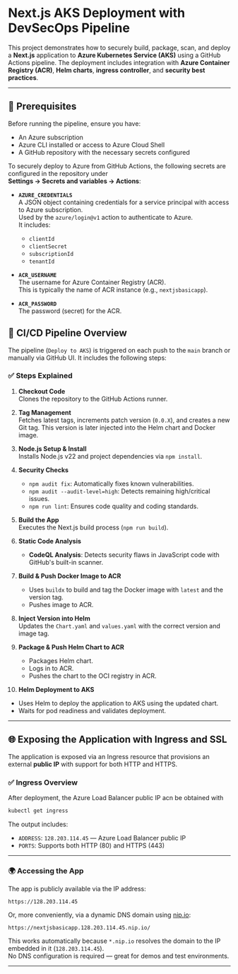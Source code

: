 # Next.js AKS Deployment with DevSecOps Pipeline

This project demonstrates how to securely build, package, scan, and deploy a **Next.js** application to **Azure Kubernetes Service (AKS)** using a GitHub Actions pipeline. The deployment includes integration with **Azure Container Registry (ACR)**, **Helm charts**, **ingress controller**, and **security best practices**.

---

## 📌 Prerequisites

Before running the pipeline, ensure you have:
- An Azure subscription
- Azure CLI installed or access to Azure Cloud Shell
- A GitHub repository with the necessary secrets configured

To securely deploy to Azure from GitHub Actions, the following secrets are configured in the repository under  
**Settings → Secrets and variables → Actions**:

- **`AZURE_CREDENTIALS`**  
  A JSON object containing credentials for a service principal with access to Azure subscription.  
  Used by the `azure/login@v1` action to authenticate to Azure.  
  It includes:
  - `clientId`
  - `clientSecret`
  - `subscriptionId`
  - `tenantId`

- **`ACR_USERNAME`**  
  The username for Azure Container Registry (ACR).  
  This is typically the name of ACR instance (e.g., `nextjsbasicapp`).

- **`ACR_PASSWORD`**  
  The password (secret) for the ACR.


## 🚀 CI/CD Pipeline Overview

The pipeline (`Deploy to AKS`) is triggered on each push to the `main` branch or manually via GitHub UI. It includes the following steps:

### ✅ Steps Explained

1. **Checkout Code**  
   Clones the repository to the GitHub Actions runner.

2. **Tag Management**  
   Fetches latest tags, increments patch version (`0.0.X`), and creates a new Git tag. This version is later injected into the Helm chart and Docker image.

3. **Node.js Setup & Install**  
   Installs Node.js v22 and project dependencies via `npm install`.

4. **Security Checks**  
   - `npm audit fix`: Automatically fixes known vulnerabilities.
   - `npm audit --audit-level=high`: Detects remaining high/critical issues.
   - `npm run lint`: Ensures code quality and coding standards.

5. **Build the App**  
   Executes the Next.js build process (`npm run build`).

6. **Static Code Analysis**  
   - **CodeQL Analysis**: Detects security flaws in JavaScript code with GitHub's built-in scanner.

7. **Build & Push Docker Image to ACR**  
   - Uses `buildx` to build and tag the Docker image with `latest` and the version tag.
   - Pushes image to ACR.

8. **Inject Version into Helm**  
   Updates the `Chart.yaml` and `values.yaml` with the correct version and image tag.

9. **Package & Push Helm Chart to ACR**  
   - Packages Helm chart.
   - Logs in to ACR.
   - Pushes the chart to the OCI registry in ACR.

10. **Helm Deployment to AKS**  
   - Uses Helm to deploy the application to AKS using the updated chart.
   - Waits for pod readiness and validates deployment.

---

## 🌐 Exposing the Application with Ingress and SSL

The application is exposed via an Ingress resource that provisions an external **public IP** with support for both HTTP and HTTPS.

### ✅ Ingress Overview

After deployment, the Azure Load Balancer public IP acn be obtained with

```bash
kubectl get ingress
```

The output includes:
- `ADDRESS`: `128.203.114.45` — Azure Load Balancer public IP
- `PORTS`: Supports both HTTP (80) and HTTPS (443)

---

### 🌍 Accessing the App

The app is publicly available via the IP address:

```
https://128.203.114.45
```

Or, more conveniently, via a dynamic DNS domain using [nip.io](https://nip.io):

```
https://nextjsbasicapp.128.203.114.45.nip.io/
```

This works automatically because `*.nip.io` resolves the domain to the IP embedded in it (`128.203.114.45`).  
No DNS configuration is required — great for demos and test environments.

---
